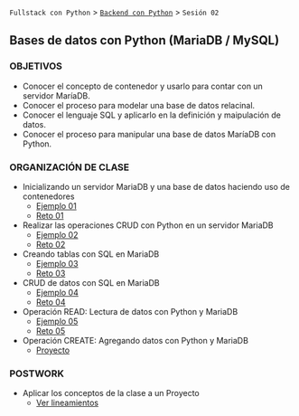 `Fullstack con Python` > [`Backend con Python`](../Readme.md) > `Sesión 02`
## Bases de datos con Python (MariaDB / MySQL)

### OBJETIVOS
 - Conocer el concepto de contenedor y usarlo para contar con un servidor MaríaDB.
 - Conocer el proceso para modelar una base de datos relacinal.
 - Conocer el lenguaje SQL y aplicarlo en la definición y maipulación de datos.
 - Conocer el proceso para manipular una base de datos MaríaDB con Python.

### ORGANIZACIÓN DE CLASE

 - Inicializando un servidor MariaDB y una base de datos haciendo uso de contenedores
   - [Ejemplo 01](Ejemplo-01)
   - [Reto 01](Reto-01)
 - Realizar las operaciones CRUD con Python en un servidor MariaDB
   - [Ejemplo 02](Ejemplo-02)
   - [Reto 02](Reto-02)
 - Creando tablas con SQL en MariaDB
   - [Ejemplo 03](Ejemplo-03)
   - [Reto 03](Reto-03)
 - CRUD de datos con SQL en MariaDB
   - [Ejemplo 04](Ejemplo-04)
   - [Reto 04](Reto-04)
 - Operación READ: Lectura de datos con Python y MariaDB
   - [Ejemplo 05](Ejemplo-05)
   - [Reto 05](Reto-05)
 - Operación CREATE: Agregando datos con Python y MariaDB
   - [Proyecto](Proyecto)

### POSTWORK
 - Aplicar los conceptos de la clase a un Proyecto
   - [Ver lineamientos](Postwork)
